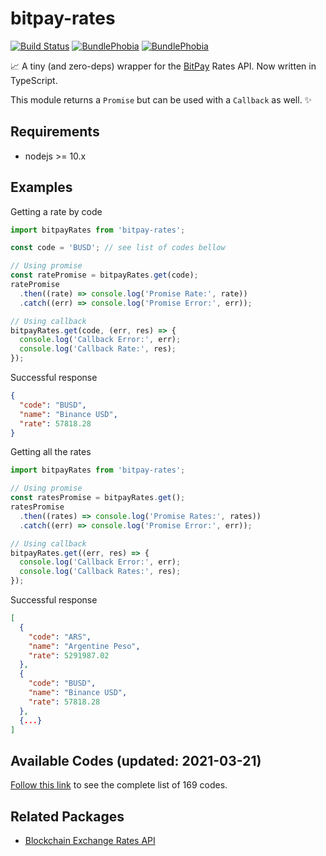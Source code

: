 # bitpay-rates

[![Build Status](https://img.shields.io/travis/mariocxyz/bitpay-rates.svg?style=flat-square)](https://travis-ci.org/mariocxyz/bitpay-rates)
[![BundlePhobia](https://img.shields.io/bundlephobia/min/bitpay-rates.svg?style=flat-square)](https://bundlephobia.com/result?p=bitpay-rates)
[![BundlePhobia](https://img.shields.io/bundlephobia/minzip/bitpay-rates.svg?style=flat-square)](https://bundlephobia.com/result?p=bitpay-rates)

📈 A tiny (and zero-deps) wrapper for the [BitPay](https://bitpay.com/rates) Rates API. Now written in TypeScript.

This module returns a `Promise` but can be used with a `Callback` as well. ✨

## Requirements

- nodejs >= 10.x

## Examples

Getting a rate by code

```js
import bitpayRates from 'bitpay-rates';

const code = 'BUSD'; // see list of codes bellow

// Using promise
const ratePromise = bitpayRates.get(code);
ratePromise
  .then((rate) => console.log('Promise Rate:', rate))
  .catch((err) => console.log('Promise Error:', err));

// Using callback
bitpayRates.get(code, (err, res) => {
  console.log('Callback Error:', err);
  console.log('Callback Rate:', res);
});
```

Successful response

```json
{
  "code": "BUSD",
  "name": "Binance USD",
  "rate": 57818.28
}
```

Getting all the rates

```js
import bitpayRates from 'bitpay-rates';

// Using promise
const ratesPromise = bitpayRates.get();
ratesPromise
  .then((rates) => console.log('Promise Rates:', rates))
  .catch((err) => console.log('Promise Error:', err));

// Using callback
bitpayRates.get((err, res) => {
  console.log('Callback Error:', err);
  console.log('Callback Rates:', res);
});
```

Successful response

```json
[
  {
    "code": "ARS",
    "name": "Argentine Peso",
    "rate": 5291987.02
  },
  {
    "code": "BUSD",
    "name": "Binance USD",
    "rate": 57818.28
  },
  {...}
]
```

## Available Codes (updated: 2021-03-21)

[Follow this link](CODES.md#available-codes-updated-2021-03-21) to see the complete list of 169 codes.

## Related Packages

- [Blockchain Exchange Rates API](https://npmjs.com/blockchain-rates)
